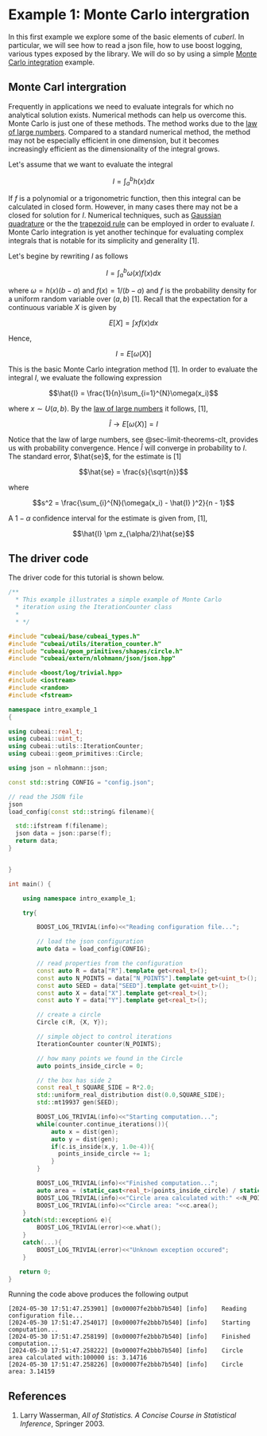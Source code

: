 # Example 1: Monte Carlo intergration

In this first example we explore some of the basic elements of _cuberl_. In particular,
we will see how to read a json file, how to use boost logging, various types exposed by the library.
We will do so by using a simple <a href="https://en.wikipedia.org/wiki/Monte_Carlo_integration">Monte Carlo integration</a> example.


## Monte Carl intergration

Frequently in applications we need to evaluate integrals for which no analytical solution exists. 
Numerical methods can help us overcome this. Monte Carlo is just one of these methods. 
The method works due to the <a href="https://en.wikipedia.org/wiki/Law_of_large_numbers">law of large numbers</a>. 
Compared to a standard numerical method, the method may not be especially efficient in one dimension, 
but it becomes increasingly efficient as the dimensionality of the integral grows.

Let's assume that we want to evaluate the integral

$$I=\int_a^b h(x) dx$$

If $f$ is a polynomial or a trigonometric function, then this integral can be calculated in closed form. 
However, in many cases there may not be  a closed for solution for $I$. Numerical techniques, such as <a href="https://en.wikipedia.org/wiki/Gaussian_quadrature">Gaussian quadrature</a> or the the <a href="https://en.wikipedia.org/wiki/Trapezoidal_rule">trapezoid rule</a> can  be 
employed in order to evaluate $I$. Monte Carlo integration is yet another techinque for evaluating complex integrals that is
notable for its simplicity and generality [1].

Let's begine by rewriting $I$ as follows

$$I=\int_a^b \omega(x)f(x) dx$$

where $\omega=h(x)(b-a)$ and $f(x) = 1/(b-a)$ and $f$ is the probability density for a uniform random variable over $(a,b)$ [1]. 
Recall that the expectation for a continuous variable $X$ is given by

$$E\left[X\right]=\int xf(x)dx$$

Hence, 

$$I=E\left[\omega(X)\right]$$

This is the basic Monte Carlo integration method [1]. In order to evaluate the integral $I$, we evaluate the following expression

$$\hat{I} = \frac{1}{n}\sum_{i=1}^{N}\omega(x_i)$$

where $x \sim U(a,b)$. By the 
<a href="https://en.wikipedia.org/wiki/Law_of_large_numbers">law of large numbers</a> it follows, [1],

$$\hat{I}\rightarrow E\left[\omega(X)\right] = I$$

Notice that the law of large numbers, see @sec-limit-theorems-clt, provides us with probability convergence. Hence $\hat{I}$ will converge in probability to $I$. The standard error, $\hat{se}$, for the estimate is [1]

$$\hat{se} = \frac{s}{\sqrt{n}}$$

where

$$s^2  = \frac{\sum_{i}^{N}(\omega(x_i) - \hat{I} )^2}{n - 1}$$

A $1-\alpha$ confidence interval for the estimate is given from, [1], 

$$\hat{I} \pm z_{\alpha/2}\hat{se}$$

## The driver code

The driver code for this tutorial is shown below. 


```cpp
/**
  * This example illustrates a simple example of Monte Carlo
  * iteration using the IterationCounter class
  *
  * */

#include "cubeai/base/cubeai_types.h"
#include "cubeai/utils/iteration_counter.h"
#include "cubeai/geom_primitives/shapes/circle.h"
#include "cubeai/extern/nlohmann/json/json.hpp"

#include <boost/log/trivial.hpp>
#include <iostream>
#include <random>
#include <fstream>

namespace intro_example_1
{

using cubeai::real_t;
using cubeai::uint_t;
using cubeai::utils::IterationCounter;
using cubeai::geom_primitives::Circle;

using json = nlohmann::json;

const std::string CONFIG = "config.json";

// read the JSON file
json
load_config(const std::string& filename){

  std::ifstream f(filename);
  json data = json::parse(f);
  return data;
}


}

int main() {

    using namespace intro_example_1;

    try{

        BOOST_LOG_TRIVIAL(info)<<"Reading configuration file...";

        // load the json configuration
        auto data = load_config(CONFIG);

        // read properties from the configuration
        const auto R = data["R"].template get<real_t>();
        const auto N_POINTS = data["N_POINTS"].template get<uint_t>();
        const auto SEED = data["SEED"].template get<uint_t>();
        const auto X = data["X"].template get<real_t>();
        const auto Y = data["Y"].template get<real_t>();

        // create a circle
        Circle c(R, {X, Y});

        // simple object to control iterations
        IterationCounter counter(N_POINTS);

        // how many points we found in the Circle
        auto points_inside_circle = 0;

        // the box has side 2
        const real_t SQUARE_SIDE = R*2.0;
        std::uniform_real_distribution dist(0.0,SQUARE_SIDE);
        std::mt19937 gen(SEED);

        BOOST_LOG_TRIVIAL(info)<<"Starting computation...";
        while(counter.continue_iterations()){
            auto x = dist(gen);
            auto y = dist(gen);
            if(c.is_inside(x,y, 1.0e-4)){
              points_inside_circle += 1;
            }
        }

        BOOST_LOG_TRIVIAL(info)<<"Finished computation...";
        auto area = (static_cast<real_t>(points_inside_circle) / static_cast<real_t>(N_POINTS)) * std::pow(SQUARE_SIDE, 2);
        BOOST_LOG_TRIVIAL(info)<<"Circle area calculated with:" <<N_POINTS<<" is: "<<area;
        BOOST_LOG_TRIVIAL(info)<<"Circle area: "<<c.area();
    }
    catch(std::exception& e){
        BOOST_LOG_TRIVIAL(error)<<e.what();
    }
    catch(...){
        BOOST_LOG_TRIVIAL(error)<<"Unknown exception occured";
    }

   return 0;
}
```

Running the code above produces the following output

```
[2024-05-30 17:51:47.253901] [0x00007fe2bbb7b540] [info]    Reading configuration file...
[2024-05-30 17:51:47.254017] [0x00007fe2bbb7b540] [info]    Starting computation...
[2024-05-30 17:51:47.258199] [0x00007fe2bbb7b540] [info]    Finished computation...
[2024-05-30 17:51:47.258222] [0x00007fe2bbb7b540] [info]    Circle area calculated with:100000 is: 3.14716
[2024-05-30 17:51:47.258226] [0x00007fe2bbb7b540] [info]    Circle area: 3.14159
```


## References

1. Larry Wasserman, _All of Statistics. A Concise Course in Statistical Inference_, Springer 2003.
